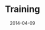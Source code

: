 ---
title: Training
date: 2014-04-09
authorbox: false
sidebar: false
menu: 
  main:
    weight: 50
---